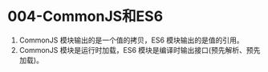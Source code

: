 # 004-CommonJS和ES6

<motto></motto>

1. CommonJS 模块输出的是一个值的拷贝，ES6 模块输出的是值的引用。
2. CommonJS 模块是运行时加载，ES6 模块是编译时输出接口(预先解析、预先加载)。

